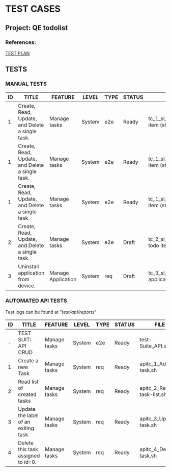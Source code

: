 # TEST CASES
## Project: QE todolist

### References:
[TEST PLAN](TESTPLAN.md)

## TESTS

### MANUAL TESTS


ID | TITLE                                           | FEATURE            | LEVEL  | TYPE | STATUS | FILE                                            |
-- | ----------------------------------------------- | ------------------ | ------ | ---- | ------ | ----------------------------------------------- |
1  | Create, Read, Update, and Delete a single task. | Manage tasks       | System | e2e  | Ready  | tc_1_sl_e2e_CRUD a todo item (style table 1).md |
1  | Create, Read, Update, and Delete a single task. | Manage tasks       | System | e2e  | Ready  | tc_1_sl_e2e_CRUD a todo item (style table 2).md |
1  | Create, Read, Update, and Delete a single task. | Manage tasks       | System | e2e  | Ready  | tc_1_sl_e2e_CRUD a todo item (style Gherkin).md |
2  | Create, Read, Update, and Delete a single task. | Manage tasks       | System | e2e  | Draft  | tc_2_sl_req_mobi_Create a todo item.md          |
3  | Uninstall application from device.              | Manage Application | System | req  | Draft  | tc_3_sl_req_mobi_Uninstall application.md       |


### AUTOMATED API TESTS

Test logs can be found at "_test/api/reports_"


ID | TITLE                                           | FEATURE         | LEVEL  | TYPE | STATUS | FILE                                            |
-- | ----------------------------------------------- | --------------  | ------ | ---- | ------ | ----------------------------------------------- |
-  | TEST SUIT: API CRUD                             | Manage tasks    | System | e2e  | Ready  | test-Suite_API.sh
1  | Create a new Task                               | Manage tasks    | System | req  | Ready  | apitc_1_Add-task.sh
2  | Read list of created tasks                      | Manage tasks    | System | req  | Ready  | apitc_2_Read-task-list.sh
3  | Update the label of an exiting task.            | Manage tasks    | System | req  | Ready  | apitc_3_Update-task.sh
4  | Delete this task assigned to id=0.              | Manage tasks    | System | req  | Ready  | apitc_4_Delete-task.sh
